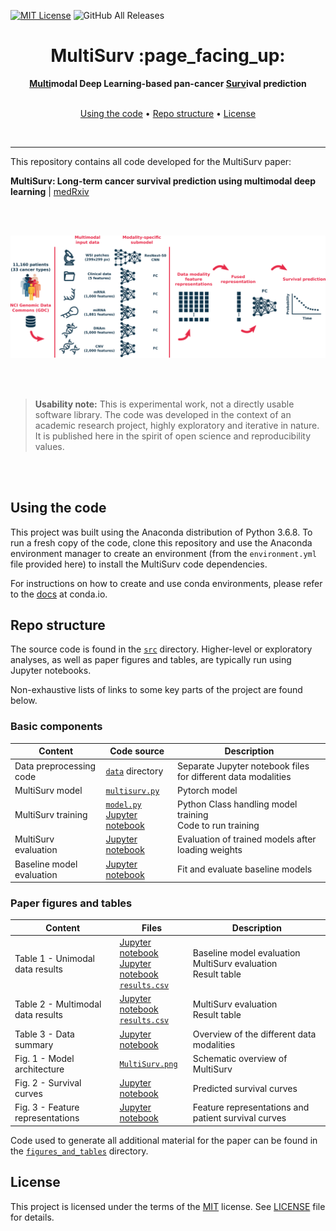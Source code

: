 [![MIT License][license-shield]][license-url]
![GitHub All Releases][downloads-shield]

[license-shield]: https://img.shields.io/github/license/othneildrew/Best-README-Template.svg?style=flat-square
[license-url]: https://github.com/luisvalesilva/multisurv/blob/master/LICENSE
[downloads-shield]: https://img.shields.io/github/downloads/luisvalesilva/multisurv/total?style=flat-square


<h1 align="center">MultiSurv :page_facing_up:</h1>

<p align="center">
  <p align="center">
  <strong><ins>Multi</ins>modal Deep Learning-based pan-cancer <ins>Surv</ins>ival prediction</strong>
  </p>

  <p align="center">
    <br />
    <a href="#using-the-code">Using the code</a>
    •
    <a href="#repo-structure">Repo structure</a>
    •
    <a href="#license">License</a>
    </p>
</p>

<br />

---

This repository contains all code developed for the MultiSurv paper:

__MultiSurv: Long-term cancer survival prediction using multimodal deep learning__   |   [medRxiv]()

<br /><br />

![MultiSurv architecture](MultiSurv.png)

<br /><br />

> __Usability note:__ This is experimental work, not a directly usable software library.
The code was developed in the context of an academic research project, highly
exploratory and iterative in nature. It is published here in the spirit of
open science and reproducibility values.

<br /><br />

## Using the code

This project was built using the Anaconda distribution of Python 3.6.8. To run a fresh copy of the code, clone this repository and use the Anaconda environment manager to create an environment (from the `environment.yml` file provided here) to install the MultiSurv code dependencies.

For instructions on how to create and use conda environments, please refer to the [docs](https://conda.io/projects/conda/en/latest/user-guide/tasks/manage-environments.html#creating-an-environment-from-an-environment-yml-file) at conda.io.

## Repo structure

The source code is found in the [`src`](src/) directory. Higher-level or exploratory analyses,
as well as paper figures and tables, are typically run using Jupyter notebooks.

Non-exhaustive lists of links to some key parts of the project are found below.

### Basic components

| Content | Code source | Description |
|---|---|---|
| Data preprocessing code | [`data`](data/) directory | Separate Jupyter notebook files for different data modalities |
| MultiSurv model | [`multisurv.py`](src/multisurv.py) | Pytorch model |
| MultiSurv training | [`model.py`](src/model.py) <br> [Jupyter notebook](model_training.ipynb) | Python Class handling model training <br> Code to run training |
| MultiSurv evaluation | [Jupyter notebook](figures_and_tables/table-multisurv_evaluation.ipynb) | Evaluation of trained models after loading weights |
| Baseline model evaluation | [Jupyter notebook](figures_and_tables/table-baseline_evaluation.ipynb) | Fit and evaluate baseline models |

### Paper figures and tables

| Content | Files | Description |
|---|---|---|
| Table 1 - Unimodal data results | [Jupyter notebook](figures_and_tables/table-baseline_evaluation.ipynb) <br> [Jupyter notebook](figures_and_tables/table-multisurv_evaluation.ipynb) <br> [`results.csv`](figures_and_tables/results.csv) | Baseline model evaluation <br> MultiSurv evaluation <br> Result table |
| Table 2 - Multimodal data results | [Jupyter notebook](figures_and_tables/table-multisurv_evaluation.ipynb) <br> [`results.csv`](figures_and_tables/results.csv) | MultiSurv evaluation <br> Result table |
| Table 3 - Data summary | [Jupyter notebook](figures_and_tables/table-data_info.ipynb) | Overview of the different data modalities |
| Fig. 1 - Model architecture | [`MultiSurv.png`](MultiSurv.png) | Schematic overview of MultiSurv |
| Fig. 2 - Survival curves | [Jupyter notebook](figures_and_tables/figure-survival_curves.ipynb) | Predicted survival curves |
| Fig. 3 - Feature representations | [Jupyter notebook](figures_and_tables/figure-learned_representations.ipynb) | Feature representations and patient survival curves |

Code used to generate all additional material for the paper can be found in the [`figures_and_tables`](figures_and_tables/) directory.

## License

This project is licensed under the terms of the
[MIT](https://tldrlegal.com/license/mit-license) license. See
[LICENSE](LICENSE) file for details.
